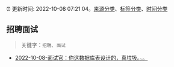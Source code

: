 :alarm_clock: 更新时间: 2022-10-08 07:21:04。[来源分类](../README.md)、[标签分类](../TAGS.md)、[时间分类](../TIMELINE.md)

## 招聘面试


> 关键字：`招聘`、`面试`



- [2022-10-08-面试官：你这数据库表设计的，真垃圾。。。](https://toutiao.io/k/0c7whvz) 